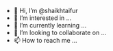 - 👋 Hi, I’m @shaikhtaifur
- 👀 I’m interested in ...
- 🌱 I’m currently learning ...
- 💞️ I’m looking to collaborate on ...
- 📫 How to reach me ...

<!---
shaikhtaifur/shaikhtaifur is a ✨ special ✨ repository because its `README.md` (this file) appears on your GitHub profile.
You can click the Preview link to take a look at your changes.
--->
